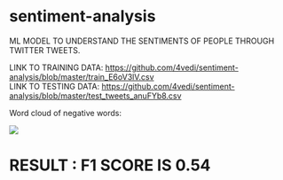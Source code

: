 # sentiment-analysis

ML MODEL TO UNDERSTAND THE SENTIMENTS OF PEOPLE THROUGH TWITTER TWEETS.


LINK TO TRAINING DATA: https://github.com/4vedi/sentiment-analysis/blob/master/train_E6oV3lV.csv </BR>
LINK TO TESTING DATA: https://github.com/4vedi/sentiment-analysis/blob/master/test_tweets_anuFYb8.csv
 
 
 Word cloud of negative words: 
 
 <img src="url">
 
 # RESULT : F1 SCORE IS 0.54
